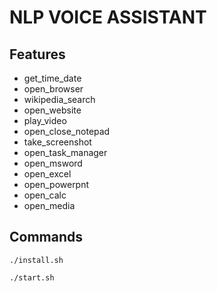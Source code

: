 <!-- Commands -->
# NLP VOICE ASSISTANT

## Features
- get_time_date
- open_browser
- wikipedia_search
- open_website
- play_video
- open_close_notepad
- take_screenshot
- open_task_manager
- open_msword
- open_excel
- open_powerpnt
- open_calc
- open_media

## Commands
```
./install.sh
```

```
./start.sh
```